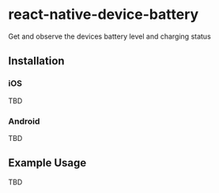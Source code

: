 # react-native-device-battery

Get and observe the devices battery level and charging status


## Installation

### iOS
TBD

### Android
TBD

## Example Usage
TBD
